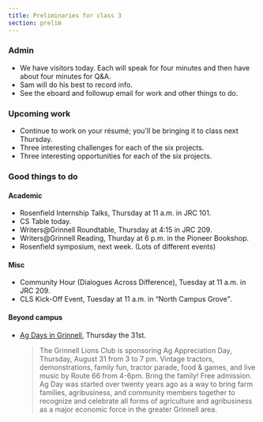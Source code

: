 ```yaml
---
title: Preliminaries for class 3
section: prelim
---
```

### Admin

* We have visitors today.  Each will speak for four minutes and then have
  about four minutes for Q&A.
* Sam will do his best to record info.
* See the eboard and followup email for work and other things to do.

### Upcoming work

* Continue to work on your résumé; you'll be bringing it to class next
  Thursday.
* Three interesting challenges for each of the six projects.
* Three interesting opportunities for each of the six projects.

### Good things to do

#### Academic

* Rosenfield Internship Talks, Thursday at 11 a.m. in JRC 101.
* CS Table today.
* Writers@Grinnell Roundtable, Thursday at 4:15 in JRC 209.
* Writers@Grinnell Reading, Thurday at 6 p.m. in the Pioneer Bookshop.
* Rosenfield symposium, next week.  (Lots of different events)

#### Misc

* Community Hour (Dialogues Across Difference), Tuesday at 11 a.m. in JRC 209.
* CLS Kick-Off Event, Tuesday at 11 a.m. in <q>North Campus Grove</q>.

#### Beyond campus

* [Ag Days in Grinnell](https://www.grinnellchamber.org/en/events/community_calendar/?action=view&eventID=15784), Thursday the 31st.  
    > The Grinnell Lions Club is sponsoring Ag Appreciation Day,
    Thursday, August 31 from 3 to 7 pm. Vintage tractors, demonstrations,
    family fun, tractor parade, food & games, and live music by Route
    66 from 4-6pm. Bring the family! Free admission. Ag Day was started
    over twenty years ago as a way to bring farm families, agribusiness,
    and community members together to recognize and celebrate all forms
    of agriculture and agribusiness as a major economic force in the
    greater Grinnell area.

